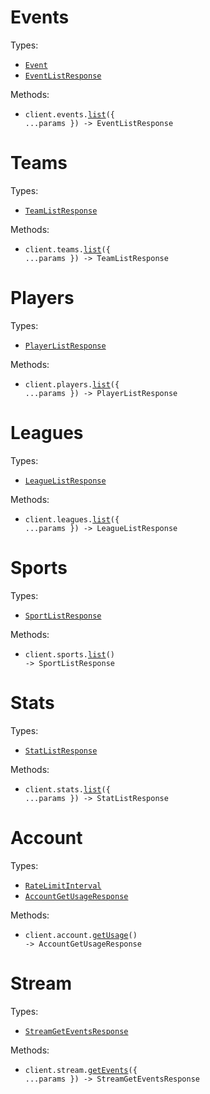 # Events

Types:

- <code><a href="./src/resources/events.ts">Event</a></code>
- <code><a href="./src/resources/events.ts">EventListResponse</a></code>

Methods:

- <code title="get /events/">client.events.<a href="./src/resources/events.ts">list</a>({ ...params }) -> EventListResponse</code>

# Teams

Types:

- <code><a href="./src/resources/teams.ts">TeamListResponse</a></code>

Methods:

- <code title="get /teams/">client.teams.<a href="./src/resources/teams.ts">list</a>({ ...params }) -> TeamListResponse</code>

# Players

Types:

- <code><a href="./src/resources/players.ts">PlayerListResponse</a></code>

Methods:

- <code title="get /players/">client.players.<a href="./src/resources/players.ts">list</a>({ ...params }) -> PlayerListResponse</code>

# Leagues

Types:

- <code><a href="./src/resources/leagues.ts">LeagueListResponse</a></code>

Methods:

- <code title="get /leagues/">client.leagues.<a href="./src/resources/leagues.ts">list</a>({ ...params }) -> LeagueListResponse</code>

# Sports

Types:

- <code><a href="./src/resources/sports.ts">SportListResponse</a></code>

Methods:

- <code title="get /sports/">client.sports.<a href="./src/resources/sports.ts">list</a>() -> SportListResponse</code>

# Stats

Types:

- <code><a href="./src/resources/stats.ts">StatListResponse</a></code>

Methods:

- <code title="get /stats/">client.stats.<a href="./src/resources/stats.ts">list</a>({ ...params }) -> StatListResponse</code>

# Account

Types:

- <code><a href="./src/resources/account.ts">RateLimitInterval</a></code>
- <code><a href="./src/resources/account.ts">AccountGetUsageResponse</a></code>

Methods:

- <code title="get /account/usage">client.account.<a href="./src/resources/account.ts">getUsage</a>() -> AccountGetUsageResponse</code>

# Stream

Types:

- <code><a href="./src/resources/stream.ts">StreamGetEventsResponse</a></code>

Methods:

- <code title="get /stream/events">client.stream.<a href="./src/resources/stream.ts">getEvents</a>({ ...params }) -> StreamGetEventsResponse</code>
